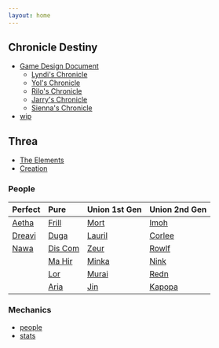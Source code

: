 ```yaml
---
layout: home
---
```


## Chronicle Destiny
- [Game Design Document](/chronicle-destiny/chronicle-destiny-gdd)
  - [Lyndi's Chronicle](/chronicle-destiny/lyndis-chronicle)
  - [Yol's Chronicle](/chronicle-destiny/yols-chronicle)
  - [Rilo's Chronicle](/chronicle-destiny/rilos-chronicle) 
  - [Jarry's Chronicle](/chronicle-destiny/jarrys-chronicle)
  - [Sienna's Chronicle](/chronicle-destiny/siennas-chronicle)
- [wip](/chronicle-destiny/gdd)

## Threa
- [The Elements](threa/elements)
- [Creation](/threa/creation)

### People

|Perfect                 |Pure                       |Union 1st Gen            | Union 2nd Gen           |
|:-----------------------|:--------------------------|:------------------------|:------------------------|
|[Aetha](people/aetha)   | [Frill](people/frill)     | [Mort](people/mort)     | [Imoh](people/imoh)     |
|[Dreavi](people/dreavi) | [Duga](people/duga)       | [Lauril](people/lauril) | [Corlee](people/corlee) |
|[Nawa](people/nawa)     | [Dis Com](people/dis-com) | [Zeur](people/zeur)     | [Rowlf](people/rowlf)   |
|                        | [Ma Hir](people/ma-hir)   | [Minka](people/minka)   | [Nink](people/nink)     |
|                        | [Lor](people/lor)         | [Murai](people/murai)   | [Redn](people/redn)     |
|                        | [Aria](people/aria)       | [Jin](people/jin)       | [Kapopa](people/kapopa) |


### Mechanics
- [people](mech/people-)
- [stats](/mech/stats)



